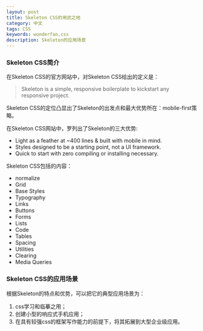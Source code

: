 ```yaml
---
layout: post
title: Skeleton CSS的用武之地
category: 中文
tags: CSS
keywords: wonderfan,css
description: Skeleton的应用场景
---
```


### Skeleton CSS简介

在Skeleton CSS的官方网站中，对Skeleton CSS给出的定义是：
> Skeleton is a simple, responsive boilerplate to kickstart any responsive project.

Skeleton CSS的定位凸显出了Skeleton的出发点和最大优势所在：mobile-first策略。

在Skeleton CSS网站中，罗列出了Skeleton的三大优势:
- Light as a feather at ~400 lines & built with mobile in mind.
- Styles designed to be a starting point, not a UI framework.
- Quick to start with zero compiling or installing necessary.

Skeleton CSS包括的内容：
- normalize
- Grid
- Base Styles
- Typography
- Links
- Buttons
- Forms
- Lists
- Code
- Tables
- Spacing
- Utilities
- Clearing
- Media Queries

### Skeleton CSS的应用场景 

根据Skeleton的特点和优势，可以把它的典型应用场景为：

1. css学习和临摹之用；
2. 创建小型的响应式手机应用；
3. 在具有较强css的框架写作能力的前提下，将其拓展到大型企业级应用。
